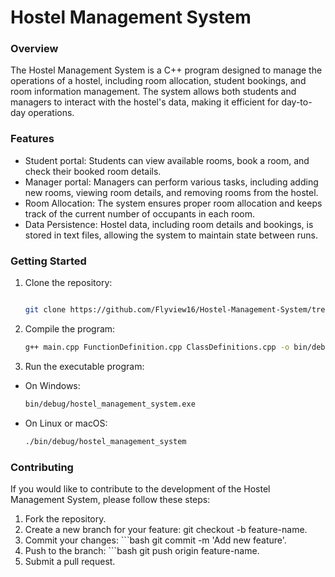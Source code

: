 # Hostel Management System

### Overview
The Hostel Management System is a C++ program designed to manage the operations of a hostel, including room allocation, student bookings, and room information management. The system allows both students and managers to interact with the hostel's data, making it efficient for day-to-day operations.

### Features
- Student portal: Students can view available rooms, book a room, and check their booked room details.
- Manager portal: Managers can perform various tasks, including adding new rooms, viewing room details, and removing rooms from the hostel.
- Room Allocation: The system ensures proper room allocation and keeps track of the current number of occupants in each room.
- Data Persistence: Hostel data, including room details and bookings, is stored in text files, allowing the system to maintain state between runs.


### Getting Started
1. Clone the repository:

   ```bash

   git clone https://github.com/Flyview16/Hostel-Management-System/tree/master/Hostel%20Management%20System

2. Compile the program:
    
    ```bash
    g++ main.cpp FunctionDefinition.cpp ClassDefinitions.cpp -o bin/debug/hostel_management_system

3. Run the executable program:
- On Windows:

    ```bash
    bin/debug/hostel_management_system.exe

- On Linux or macOS:

    ```bash
    ./bin/debug/hostel_management_system


### Contributing
If you would like to contribute to the development of the Hostel Management System, please follow these steps:

1. Fork the repository.
2. Create a new branch for your feature: git checkout -b feature-name.
3. Commit your changes: ```bash
                         git commit -m 'Add new feature'.
4. Push to the branch: ```bash 
                        git push origin feature-name.
5. Submit a pull request.
